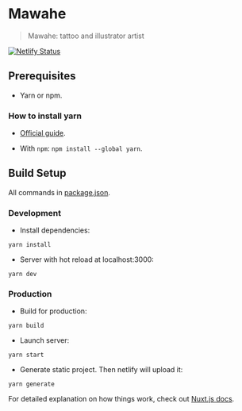 # Mawahe

> Mawahe: tattoo and illustrator artist

[![Netlify Status](https://api.netlify.com/api/v1/badges/944acc09-dffb-4b92-9e56-376aa42e1dc5/deploy-status)](https://app.netlify.com/sites/mawahe/deploys)

## Prerequisites

* Yarn or npm.

### How to install yarn

* [Official guide](https://classic.yarnpkg.com/en/docs/install/).

* With `npm`: `npm install --global yarn`.

## Build Setup

All commands in [package.json](package.json).

### Development

* Install dependencies:

```shell
yarn install
```

* Server with hot reload at localhost:3000:

```shell
yarn dev
```

### Production

* Build for production:

```shell
yarn build
```

* Launch server:

```shell
yarn start
```

* Generate static project. Then netlify will upload it:

```shell
yarn generate
```

For detailed explanation on how things work, check out [Nuxt.js docs](https://nuxtjs.org).
